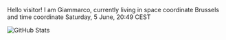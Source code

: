 Hello visitor! I am Giammarco, currently living in space coordinate Brussels and time coordinate Saturday, 5 June, 20:49 CEST

![GitHub Stats](https://github-readme-stats.vercel.app/api?username=grcasanova)

